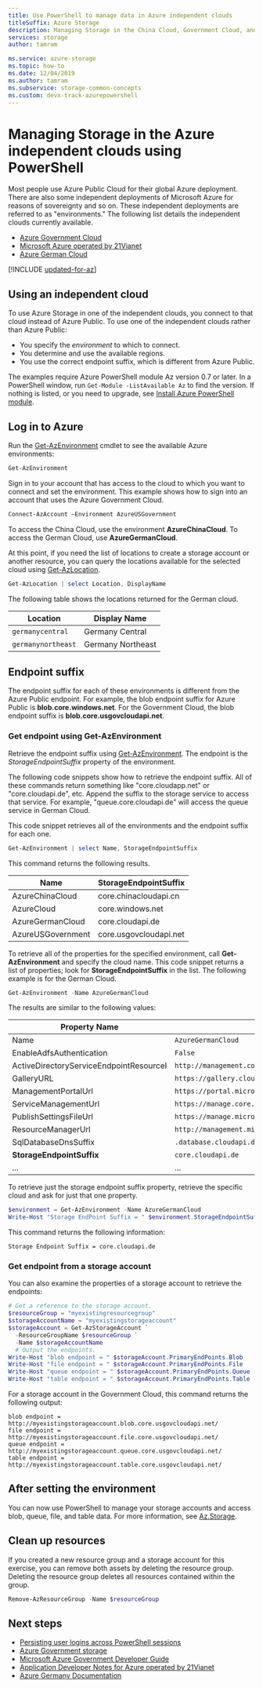 ```yaml
---
title: Use PowerShell to manage data in Azure independent clouds
titleSuffix: Azure Storage
description: Managing Storage in the China Cloud, Government Cloud, and German Cloud Using Azure PowerShell.
services: storage
author: tamram

ms.service: azure-storage
ms.topic: how-to
ms.date: 12/04/2019
ms.author: tamram
ms.subservice: storage-common-concepts
ms.custom: devx-track-azurepowershell
---
```


# Managing Storage in the Azure independent clouds using PowerShell

Most people use Azure Public Cloud for their global Azure deployment. There are also some independent deployments of Microsoft Azure for reasons of sovereignty and so on. These independent deployments are referred to as "environments." The following list details the independent clouds currently available.

- [Azure Government Cloud](https://azure.microsoft.com/features/gov/)
- [Microsoft Azure operated by 21Vianet](http://www.windowsazure.cn/)
- [Azure German Cloud](../../germany/germany-welcome.md)

[!INCLUDE [updated-for-az](../../../includes/updated-for-az.md)]

## Using an independent cloud

To use Azure Storage in one of the independent clouds, you connect to that cloud instead of Azure Public. To use one of the independent clouds rather than Azure Public:

- You specify the *environment* to which to connect.
- You determine and use the available regions.
- You use the correct endpoint suffix, which is different from Azure Public.

The examples require Azure PowerShell module Az version 0.7 or later. In a PowerShell window, run `Get-Module -ListAvailable Az` to find the version. If nothing is listed, or you need to upgrade, see [Install Azure PowerShell module](/powershell/azure/install-azure-powershell).

## Log in to Azure

Run the [Get-AzEnvironment](/powershell/module/az.accounts/get-azenvironment) cmdlet to see the available Azure environments:

```powershell
Get-AzEnvironment
```

Sign in to your account that has access to the cloud to which you want to connect and set the environment. This example shows how to sign into an account that uses the Azure Government Cloud.

```powershell
Connect-AzAccount –Environment AzureUSGovernment
```

To access the China Cloud, use the environment **AzureChinaCloud**. To access the German Cloud, use **AzureGermanCloud**.

At this point, if you need the list of locations to create a storage account or another resource, you can query the locations available for the selected cloud using [Get-AzLocation](/powershell/module/az.resources/get-azlocation).

```powershell
Get-AzLocation | select Location, DisplayName
```

The following table shows the locations returned for the German cloud.

|Location | Display Name |
|----|----|
| `germanycentral` | Germany Central|
| `germanynortheast` | Germany Northeast |

## Endpoint suffix

The endpoint suffix for each of these environments is different from the Azure Public endpoint. For example, the blob endpoint suffix for Azure Public is **blob.core.windows.net**. For the Government Cloud, the blob endpoint suffix is **blob.core.usgovcloudapi.net**.

### Get endpoint using Get-AzEnvironment

Retrieve the endpoint suffix using [Get-AzEnvironment](/powershell/module/az.accounts/get-azenvironment). The endpoint is the *StorageEndpointSuffix* property of the environment.

The following code snippets show how to retrieve the endpoint suffix. All of these commands return something like "core.cloudapp.net" or "core.cloudapi.de", etc. Append the suffix to the storage service to access that service. For example, "queue.core.cloudapi.de" will access the queue service in German Cloud.

This code snippet retrieves all of the environments and the endpoint suffix for each one.

```powershell
Get-AzEnvironment | select Name, StorageEndpointSuffix 
```

This command returns the following results.

| Name| StorageEndpointSuffix|
|----|----|
| AzureChinaCloud | core.chinacloudapi.cn|
| AzureCloud | core.windows.net |
| AzureGermanCloud | core.cloudapi.de|
| AzureUSGovernment | core.usgovcloudapi.net |

To retrieve all of the properties for the specified environment, call **Get-AzEnvironment** and specify the cloud name. This code snippet returns a list of properties; look for **StorageEndpointSuffix** in the list. The following example is for the German Cloud.

```powershell
Get-AzEnvironment -Name AzureGermanCloud
```

The results are similar to the following values:

|Property Name|Value|
|----|----|
| Name | `AzureGermanCloud` |
| EnableAdfsAuthentication | `False` |
| ActiveDirectoryServiceEndpointResourceI | `http://management.core.cloudapi.de/` |
| GalleryURL | `https://gallery.cloudapi.de/` |
| ManagementPortalUrl | `https://portal.microsoftazure.de/` |
| ServiceManagementUrl | `https://manage.core.cloudapi.de/` |
| PublishSettingsFileUrl| `https://manage.microsoftazure.de/publishsettings/index` |
| ResourceManagerUrl | `http://management.microsoftazure.de/` |
| SqlDatabaseDnsSuffix | `.database.cloudapi.de` |
| **StorageEndpointSuffix** | `core.cloudapi.de` |
| ... | ... |

To retrieve just the storage endpoint suffix property, retrieve the specific cloud and ask for just that one property.

```powershell
$environment = Get-AzEnvironment -Name AzureGermanCloud
Write-Host "Storage EndPoint Suffix = " $environment.StorageEndpointSuffix
```

This command returns the following information:

`Storage Endpoint Suffix = core.cloudapi.de`

### Get endpoint from a storage account

You can also examine the properties of a storage account to retrieve the endpoints:

```powershell
# Get a reference to the storage account.
$resourceGroup = "myexistingresourcegroup"
$storageAccountName = "myexistingstorageaccount"
$storageAccount = Get-AzStorageAccount `
  -ResourceGroupName $resourceGroup `
  -Name $storageAccountName 
  # Output the endpoints.
Write-Host "blob endpoint = " $storageAccount.PrimaryEndPoints.Blob 
Write-Host "file endpoint = " $storageAccount.PrimaryEndPoints.File
Write-Host "queue endpoint = " $storageAccount.PrimaryEndPoints.Queue
Write-Host "table endpoint = " $storageAccount.PrimaryEndPoints.Table
```

For a storage account in the Government Cloud, this command returns the following output:

```
blob endpoint = http://myexistingstorageaccount.blob.core.usgovcloudapi.net/
file endpoint = http://myexistingstorageaccount.file.core.usgovcloudapi.net/
queue endpoint = http://myexistingstorageaccount.queue.core.usgovcloudapi.net/
table endpoint = http://myexistingstorageaccount.table.core.usgovcloudapi.net/
```

## After setting the environment

You can now use PowerShell to manage your storage accounts and access blob, queue, file, and table data. For more information, see [Az.Storage](/powershell/module/az.storage).

## Clean up resources

If you created a new resource group and a storage account for this exercise, you can remove both assets by deleting the resource group. Deleting the resource group deletes all resources contained within the group.

```powershell
Remove-AzResourceGroup -Name $resourceGroup
```

## Next steps

- [Persisting user logins across PowerShell sessions](/powershell/azure/context-persistence)
- [Azure Government storage](../../azure-government/compare-azure-government-global-azure.md)
- [Microsoft Azure Government Developer Guide](../../azure-government/documentation-government-developer-guide.md)
- [Application Developer Notes for Azure operated by 21Vianet](https://msdn.microsoft.com/library/azure/dn578439.aspx)
- [Azure Germany Documentation](../../germany/germany-welcome.md)
